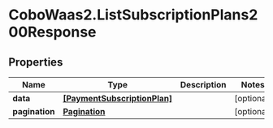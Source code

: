# CoboWaas2.ListSubscriptionPlans200Response

## Properties

Name | Type | Description | Notes
------------ | ------------- | ------------- | -------------
**data** | [**[PaymentSubscriptionPlan]**](PaymentSubscriptionPlan.md) |  | [optional] 
**pagination** | [**Pagination**](Pagination.md) |  | [optional] 


